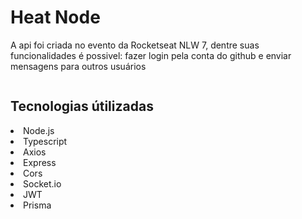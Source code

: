 <h1>Heat Node</h1>
<p>A api foi criada no evento da Rocketseat NLW 7, dentre suas funcionalidades é possivel: fazer login pela conta do github e enviar mensagens para outros usuários</p>
<img src="">
<br/>
<h2>Tecnologias útilizadas</h2>
<li src="https://nodejs.org/">Node.js</li>
<li src="https://www.typescriptlang.org/">Typescript</li>
<li src="https://axios-http.com/docs/intro">Axios</li>
<li src="https://expressjs.com/">Express</li>
<li src="https://developer.mozilla.org/en-US/docs/Web/HTTP/CORS">Cors</li>
<li src="https://socket.io/">Socket.io</li>
<li src="https://jwt.io/">JWT</li>
<li src="https://www.prisma.io/">Prisma</li>